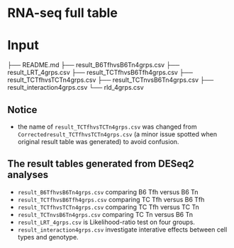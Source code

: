 # RNA-seq full table

# Input
├── README.md
├── result_B6TfhvsB6Tn4grps.csv
├── result_LRT_4grps.csv
├── result_TCTfhvsB6Tfh4grps.csv
├── result_TCTfhvsTCTn4grps.csv
├── result_TCTnvsB6Tn4grps.csv
├── result_interaction4grps.csv
└── rld_4grps.csv

## Notice
- the name of `result_TCTfhvsTCTn4grps.csv` was changed from `Correctedresult_TCTfhvsTCTn4grps.csv` (a minor issue spotted when original result table was generated) to avoid confusion.

## The result tables generated from DESeq2 analyses
- `result_B6TfhvsB6Tn4grps.csv` comparing B6 Tfh versus B6 Tn
- `result_TCTfhvsB6Tfh4grps.csv` comparing TC Tfh versus B6 Tfh
- `result_TCTfhvsTCTn4grps.csv` comparing TC Tfh versus TC Tn
- `result_TCTnvsB6Tn4grps.csv` comparing TC Tn versus B6 Tn
- `result_LRT_4grps.csv` is Likelihood-ratio test on four groups.
- `result_interaction4grps.csv` investigate interative effects between cell types and genotype.